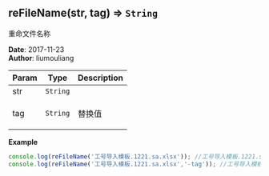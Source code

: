 ## reFileName(str, tag) ⇒ <code>String</code>
<p>重命文件名称</p>

**Date**: 2017-11-23  
**Author**: liumouliang  

| Param | Type | Description |
| --- | --- | --- |
| str | <code>String</code> |  |
| tag | <code>String</code> | <p>替换值</p> |

**Example**  
```javascript
console.log(reFileName('工号导入模板.1221.sa.xlsx')); //工号导入模板.1221.sa_2y954rg58x6000.xlsx
console.log(reFileName('工号导入模板.1221.sa.xlsx','-tag')); //工号导入模板.1221.sa-tag.xlsx
```
